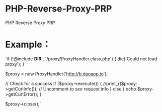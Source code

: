# PHP-Reverse-Proxy-PRP
PHP Reverse Proxy PRP

# Example： 


`if (!@include __DIR__ . '/proxy/ProxyHandler.class.php') {
    die('Could not load proxy');
}

$proxy = new ProxyHandler('http://b.daoapp.io');

// Check for a success
if ($proxy->execute()) {
    //print_r($proxy->getCurlInfo()); // Uncomment to see request info
} else {
    echo $proxy->getCurlError();
}

$proxy->close();`
